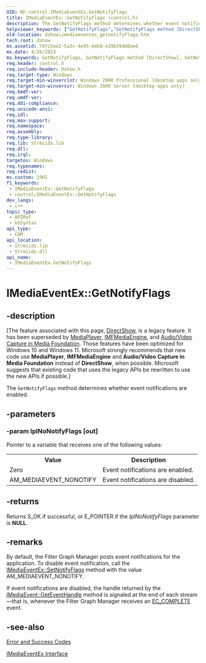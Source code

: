 ```yaml
---
UID: NF:control.IMediaEventEx.GetNotifyFlags
title: IMediaEventEx::GetNotifyFlags (control.h)
description: The GetNotifyFlags method determines whether event notifications are enabled.
helpviewer_keywords: ["GetNotifyFlags","GetNotifyFlags method [DirectShow]","GetNotifyFlags method [DirectShow]","IMediaEventEx interface","IMediaEventEx interface [DirectShow]","GetNotifyFlags method","IMediaEventEx.GetNotifyFlags","IMediaEventEx::GetNotifyFlags","IMediaEventExGetNotifyFlags","control/IMediaEventEx::GetNotifyFlags","dshow.imediaeventex_getnotifyflags"]
old-location: dshow\imediaeventex_getnotifyflags.htm
tech.root: dshow
ms.assetid: 797c5ee2-5a3c-4e95-b4b8-e29b39460ee0
ms.date: 4/26/2023
ms.keywords: GetNotifyFlags, GetNotifyFlags method [DirectShow], GetNotifyFlags method [DirectShow],IMediaEventEx interface, IMediaEventEx interface [DirectShow],GetNotifyFlags method, IMediaEventEx.GetNotifyFlags, IMediaEventEx::GetNotifyFlags, IMediaEventExGetNotifyFlags, control/IMediaEventEx::GetNotifyFlags, dshow.imediaeventex_getnotifyflags
req.header: control.h
req.include-header: Dshow.h
req.target-type: Windows
req.target-min-winverclnt: Windows 2000 Professional [desktop apps only]
req.target-min-winversvr: Windows 2000 Server [desktop apps only]
req.kmdf-ver: 
req.umdf-ver: 
req.ddi-compliance: 
req.unicode-ansi: 
req.idl: 
req.max-support: 
req.namespace: 
req.assembly: 
req.type-library: 
req.lib: Strmiids.lib
req.dll: 
req.irql: 
targetos: Windows
req.typenames: 
req.redist: 
ms.custom: 19H1
f1_keywords:
 - IMediaEventEx::GetNotifyFlags
 - control/IMediaEventEx::GetNotifyFlags
dev_langs:
 - c++
topic_type:
 - APIRef
 - kbSyntax
api_type:
 - COM
api_location:
 - Strmiids.lib
 - Strmiids.dll
api_name:
 - IMediaEventEx.GetNotifyFlags
---
```


# IMediaEventEx::GetNotifyFlags


## -description

\[The feature associated with this page, [DirectShow](/windows/win32/directshow/directshow), is a legacy feature. It has been superseded by [MediaPlayer](/uwp/api/Windows.Media.Playback.MediaPlayer), [IMFMediaEngine](/windows/win32/api/mfmediaengine/nn-mfmediaengine-imfmediaengine), and [Audio/Video Capture in Media Foundation](windows/win32/medfound/audio-video-capture-in-media-foundation). Those features have been optimized for Windows 10 and Windows 11. Microsoft strongly recommends that new code use **MediaPlayer**, **IMFMediaEngine** and **Audio/Video Capture in Media Foundation** instead of **DirectShow**, when possible. Microsoft suggests that existing code that uses the legacy APIs be rewritten to use the new APIs if possible.\]

The <code>GetNotifyFlags</code> method determines whether event notifications are enabled.

## -parameters

### -param lplNoNotifyFlags [out]

Pointer to a variable that receives one of the following values:

<table>
<tr>
<th>Value
                </th>
<th>Description
                </th>
</tr>
<tr>
<td>Zero</td>
<td>Event notifications are enabled.</td>
</tr>
<tr>
<td>AM_MEDIAEVENT_NONOTIFY</td>
<td>Event notifications are disabled.</td>
</tr>
</table>

## -returns

Returns S_OK if successful, or E_POINTER if the <i>lplNoNotifyFlags</i> parameter is <b>NULL</b>.

## -remarks

By default, the Filter Graph Manager posts event notifications for the application. To disable event notification, call the <a href="/windows/desktop/api/control/nf-control-imediaeventex-setnotifyflags">IMediaEventEx::SetNotifyFlags</a> method with the value AM_MEDIAEVENT_NONOTIFY.

If event notifications are disabled, the handle returned by the <a href="/windows/desktop/api/control/nf-control-imediaevent-geteventhandle">IMediaEvent::GetEventHandle</a> method is signaled at the end of each stream—that is, whenever the Filter Graph Manager receives an <a href="/windows/desktop/DirectShow/ec-complete">EC_COMPLETE</a> event.

## -see-also

<a href="/windows/desktop/DirectShow/error-and-success-codes">Error and Success Codes</a>



<a href="/windows/desktop/api/control/nn-control-imediaeventex">IMediaEventEx Interface</a>